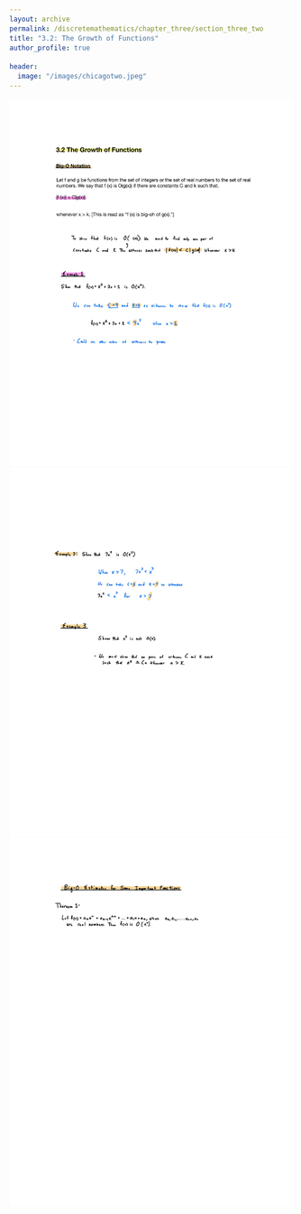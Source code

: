 ```yaml
---
layout: archive
permalink: /discretemathematics/chapter_three/section_three_two
title: "3.2: The Growth of Functions"
author_profile: true

header:
  image: "/images/chicagotwo.jpeg"
---
```


![inserting an Image](/images/Discrete_Math/Chapter_Three/Section3.2/Page1.jpg)
![inserting an Image](/images/Discrete_Math/Chapter_Three/Section3.2/Page2.jpg)
![inserting an Image](/images/Discrete_Math/Chapter_Three/Section3.2/Page3.jpg)